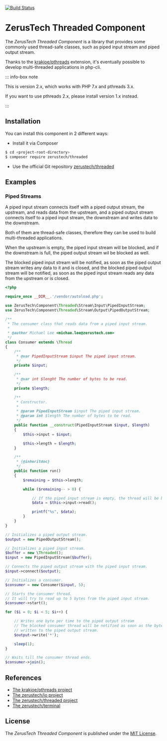 [![Build Status](https://api.travis-ci.org/zerustech/threaded.svg?branch=2.0.x)](https://travis-ci.org/zerustech/threaded)

ZerusTech Threaded Component
================================================
The *ZerusTech Threaded Component* is a library that provides some commonly used
thread-safe classes, such as piped input stream and piped output stream.

Thanks to the [krakjoe/pthreads][2] extension, it's eventually possible to
develop multi-threaded applications in php-cli.

::: info-box note

This is version 2.x, which works with PHP 7.x and pthreads 3.x.

If you want to use pthreads 2.x, please install version 1.x instead.

:::

Installation
-------------

You can install this component in 2 different ways:

* Install it via Composer
```bash
$ cd <project-root-directory>
$ composer require zerustech/threaded
```

* Use the official Git repository [zerustech/threaded][4]

Examples
-------------

### Piped Streams ###

A piped input stream connects itself with a piped output stream, the upstream,
and reads data from the upstream, and a piped output stream connects itself to
a piped input stream, the downstream and writes data to the downstream.

Both of them are thread-safe classes, therefore they can be used to build
multi-threaded applications.

When the upstream is empty, the piped input stream will be blocked, and if the
downstream is full, the piped output stream wil be blocked as well.

The blocked piped input stream will be notified, as soon as the piped output
stream writes any data to it and is closed, and the blocked piped output stream
will be notified, as soon as the piped input stream reads any data from the
upstream or is closed.

```php
<?php

require_once __DIR__.'/vendor/autoload.php';

use ZerusTech\Component\Threaded\Stream\Input\PipedInputStream;
use ZerusTech\Component\Threaded\Stream\Output\PipedOutputStream;

/**
 * The consumer class that reads data from a piped input stream.
 *
 * @author Michael Lee <michae.lee@zerustech.com>
 */
class Consumer extends \Thread
{
    /**
     * @var PipedInputStream $input The piped input stream.
     */
    private $input;

    /**
     * @var int $lenght The number of bytes to be read. 
     */
    private $length;

    /**
     * Constructor.
     *
     * @param PipedInputStream $input The piped input stream.
     * @param int $length The number of bytes to be read.
     */
    public function __construct(PipedInputStream $input, $length)
    {
        $this->input = $input;

        $this->length = $length;
    }

    /**
     * {@inheritdoc}
     */
    public function run()
    {
        $remaining = $this->length;

        while ($remaining-- > 0) {

            // If the piped input stream is empty, the thread will be blocked.
            $data = $this->input->read();

            printf("%s", $data);
        }
    }
}

// Initializes a piped output stream.
$output = new PipedOutputStream();

// Initializes a piped input stream.
$buffer = new \Threaded();
$input = new PipedInputStream($buffer);

// Connects the piped output stream with the piped input stream.
$input->connect($output);

// Initializes a consumer.
$consumer = new Consumer($input, 5);

// Starts the consumer thread.
// It will try to read up to 5 bytes from the piped input stream.
$consumer->start();

for ($i = 0; $i < 5; $i++) {

    // Writes one byte per time to the piped output stream
    // The blocked consumer thread will be notified as soon as the byte is 
    // written to the piped output stream.
    $output->write('*');

    sleep(1);
}

// Waits till the consumer thread ends.
$consumer->join();

```

References
----------
* [The krakjoe/pthreads project][2]
* [The zerustech/io project][3]
* [The zerustech/threaded project][4]
* [The zerustech/terminal][5]


[1]:  https://opensource.org/licenses/MIT "The MIT License (MIT)"
[2]:  https://github.com/krakjoe/pthreads "The krakjoe/pthreads Project"
[3]:  https://github.com/zerustech/io "The zerustech/io Project"
[4]:  https://github.com/zerustech/threaded "The zerustech/threaded Project"
[5]:  https://github.com/zerustech/terminal "The zerustech/terminal Project"

License
-------
The *ZerusTech Threaded Component* is published under the [MIT License][1].
